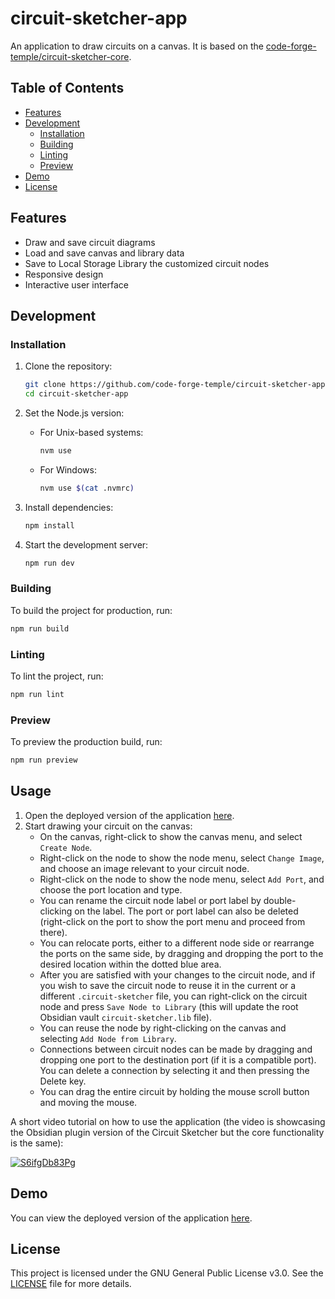 # circuit-sketcher-app
An application to draw circuits on a canvas. It is based on the [code-forge-temple/circuit-sketcher-core](https://github.com/code-forge-temple/circuit-sketcher-core).

## Table of Contents

- [Features](#features)
- [Development](#development)
  - [Installation](#installation)
  - [Building](#building)
  - [Linting](#linting)
  - [Preview](#preview)
- [Demo](#demo)
- [License](#license)

## Features

- Draw and save circuit diagrams
- Load and save canvas and library data
- Save to Local Storage Library the customized circuit nodes
- Responsive design
- Interactive user interface

## Development

### Installation

1. Clone the repository:
    ```sh
    git clone https://github.com/code-forge-temple/circuit-sketcher-app.git
    cd circuit-sketcher-app
    ```

2. Set the Node.js version:
    - For Unix-based systems:
        ```sh
        nvm use
        ```
    - For Windows:
        ```sh
        nvm use $(cat .nvmrc)
        ```

3. Install dependencies:
    ```sh
    npm install
    ```

4. Start the development server:
    ```sh
    npm run dev
    ```

### Building

To build the project for production, run:
```sh
npm run build
```

### Linting
To lint the project, run:
```sh
npm run lint
```

### Preview
To preview the production build, run:
```sh
npm run preview
```

## Usage

1. Open the deployed version of the application [here](https://code-forge-temple.github.io/circuit-sketcher-app).
2. Start drawing your circuit on the canvas:
    - On the canvas, right-click to show the canvas menu, and select `Create Node`.
    - Right-click on the node to show the node menu, select `Change Image`, and choose an image relevant to your circuit node.
    - Right-click on the node to show the node menu, select `Add Port`, and choose the port location and type.
    - You can rename the circuit node label or port label by double-clicking on the label. The port or port label can also be deleted (right-click on the port to show the port menu and proceed from there).
    - You can relocate ports, either to a different node side or rearrange the ports on the same side, by dragging and dropping the port to the desired location within the dotted blue area.
    - After you are satisfied with your changes to the circuit node, and if you wish to save the circuit node to reuse it in the current or a different `.circuit-sketcher` file, you can right-click on the circuit node and press `Save Node to Library` (this will update the root Obsidian vault `circuit-sketcher.lib` file).
    - You can reuse the node by right-clicking on the canvas and selecting `Add Node from Library`.
    - Connections between circuit nodes can be made by dragging and dropping one port to the destination port (if it is a compatible port). You can delete a connection by selecting it and then pressing the Delete key.
    - You can drag the entire circuit by holding the mouse scroll button and moving the mouse.

A short video tutorial on how to use the application (the video is showcasing the Obsidian plugin version of the Circuit Sketcher but the core functionality is the same):

[![S6ifgDb83Pg](https://img.youtube.com/vi/S6ifgDb83Pg/0.jpg)](https://www.youtube.com/watch?v=S6ifgDb83Pg)

## Demo
You can view the deployed version of the application [here](https://code-forge-temple.github.io/circuit-sketcher-app).

## License
This project is licensed under the GNU General Public License v3.0. See the [LICENSE](LICENSE) file for more details.
